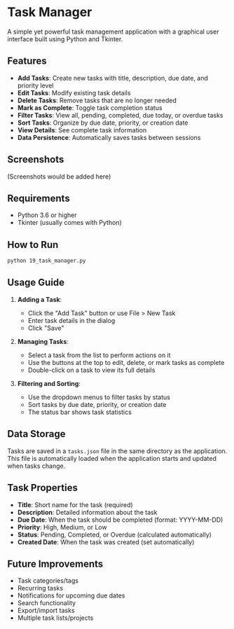 # Task Manager

A simple yet powerful task management application with a graphical user interface built using Python and Tkinter.

## Features

- **Add Tasks**: Create new tasks with title, description, due date, and priority level
- **Edit Tasks**: Modify existing task details
- **Delete Tasks**: Remove tasks that are no longer needed
- **Mark as Complete**: Toggle task completion status
- **Filter Tasks**: View all, pending, completed, due today, or overdue tasks
- **Sort Tasks**: Organize by due date, priority, or creation date
- **View Details**: See complete task information
- **Data Persistence**: Automatically saves tasks between sessions

## Screenshots

(Screenshots would be added here)

## Requirements

- Python 3.6 or higher
- Tkinter (usually comes with Python)

## How to Run

```bash
python 19_task_manager.py
```

## Usage Guide

1. **Adding a Task**:
   - Click the "Add Task" button or use File > New Task
   - Enter task details in the dialog
   - Click "Save"

2. **Managing Tasks**:
   - Select a task from the list to perform actions on it
   - Use the buttons at the top to edit, delete, or mark tasks as complete
   - Double-click on a task to view its full details

3. **Filtering and Sorting**:
   - Use the dropdown menus to filter tasks by status
   - Sort tasks by due date, priority, or creation date
   - The status bar shows task statistics

## Data Storage

Tasks are saved in a `tasks.json` file in the same directory as the application. This file is automatically loaded when the application starts and updated when tasks change.

## Task Properties

- **Title**: Short name for the task (required)
- **Description**: Detailed information about the task
- **Due Date**: When the task should be completed (format: YYYY-MM-DD)
- **Priority**: High, Medium, or Low
- **Status**: Pending, Completed, or Overdue (calculated automatically)
- **Created Date**: When the task was created (set automatically)

## Future Improvements

- Task categories/tags
- Recurring tasks
- Notifications for upcoming due dates
- Search functionality
- Export/import tasks
- Multiple task lists/projects 